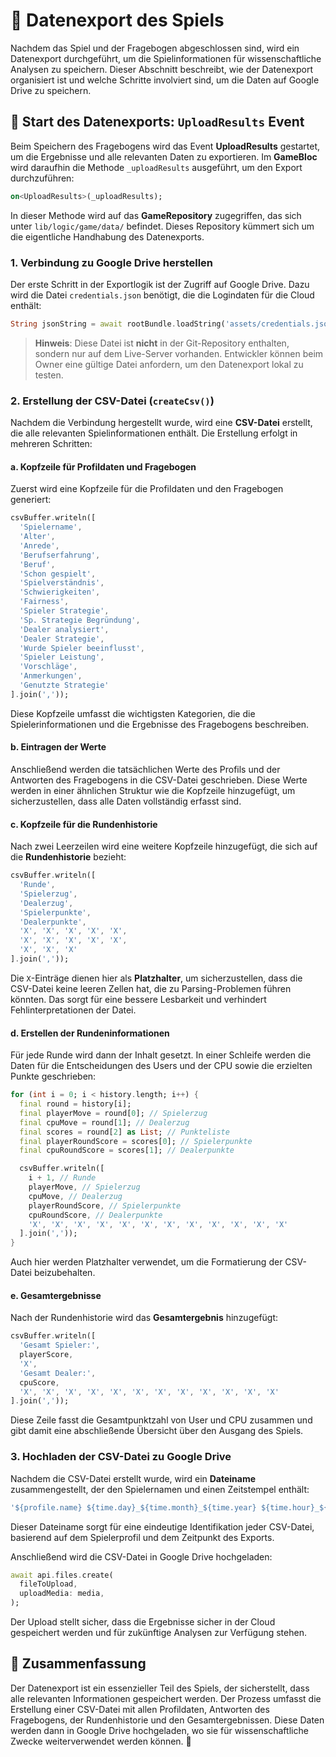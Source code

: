 # 📁 Datenexport des Spiels

Nachdem das Spiel und der Fragebogen abgeschlossen sind, wird ein Datenexport durchgeführt, um die Spielinformationen für wissenschaftliche Analysen zu speichern. Dieser Abschnitt beschreibt, wie der Datenexport organisiert ist und welche Schritte involviert sind, um die Daten auf Google Drive zu speichern.

## 🔄 Start des Datenexports: `UploadResults` Event

Beim Speichern des Fragebogens wird das Event **UploadResults** gestartet, um die Ergebnisse und alle relevanten Daten zu exportieren. Im **GameBloc** wird daraufhin die Methode `_uploadResults` ausgeführt, um den Export durchzuführen:

```dart
on<UploadResults>(_uploadResults);
```

In dieser Methode wird auf das **GameRepository** zugegriffen, das sich unter `lib/logic/game/data/` befindet. Dieses Repository kümmert sich um die eigentliche Handhabung des Datenexports.

### 1. **Verbindung zu Google Drive herstellen**

Der erste Schritt in der Exportlogik ist der Zugriff auf Google Drive. Dazu wird die Datei `credentials.json` benötigt, die die Logindaten für die Cloud enthält:

```dart
String jsonString = await rootBundle.loadString('assets/credentials.json');
```

> **Hinweis**: Diese Datei ist **nicht** in der Git-Repository enthalten, sondern nur auf dem Live-Server vorhanden. Entwickler können beim Owner eine gültige Datei anfordern, um den Datenexport lokal zu testen.

### 2. **Erstellung der CSV-Datei (`createCsv()`)**

Nachdem die Verbindung hergestellt wurde, wird eine **CSV-Datei** erstellt, die alle relevanten Spielinformationen enthält. Die Erstellung erfolgt in mehreren Schritten:

#### a. **Kopfzeile für Profildaten und Fragebogen**

Zuerst wird eine Kopfzeile für die Profildaten und den Fragebogen generiert:

```dart
csvBuffer.writeln([
  'Spielername',
  'Alter',
  'Anrede',
  'Berufserfahrung',
  'Beruf',
  'Schon gespielt',
  'Spielverständnis',
  'Schwierigkeiten',
  'Fairness',
  'Spieler Strategie',
  'Sp. Strategie Begründung',
  'Dealer analysiert',
  'Dealer Strategie',
  'Wurde Spieler beeinflusst',
  'Spieler Leistung',
  'Vorschläge',
  'Anmerkungen',
  'Genutzte Strategie'
].join(','));
```

Diese Kopfzeile umfasst die wichtigsten Kategorien, die die Spielerinformationen und die Ergebnisse des Fragebogens beschreiben.

#### b. **Eintragen der Werte**

Anschließend werden die tatsächlichen Werte des Profils und der Antworten des Fragebogens in die CSV-Datei geschrieben. Diese Werte werden in einer ähnlichen Struktur wie die Kopfzeile hinzugefügt, um sicherzustellen, dass alle Daten vollständig erfasst sind.

#### c. **Kopfzeile für die Rundenhistorie**

Nach zwei Leerzeilen wird eine weitere Kopfzeile hinzugefügt, die sich auf die **Rundenhistorie** bezieht:

```dart
csvBuffer.writeln([
  'Runde',
  'Spielerzug',
  'Dealerzug',
  'Spielerpunkte',
  'Dealerpunkte',
  'X', 'X', 'X', 'X', 'X',
  'X', 'X', 'X', 'X', 'X',
  'X', 'X', 'X'
].join(','));
```

Die `X`-Einträge dienen hier als **Platzhalter**, um sicherzustellen, dass die CSV-Datei keine leeren Zellen hat, die zu Parsing-Problemen führen könnten. Das sorgt für eine bessere Lesbarkeit und verhindert Fehlinterpretationen der Datei.

#### d. **Erstellen der Rundeninformationen**

Für jede Runde wird dann der Inhalt gesetzt. In einer Schleife werden die Daten für die Entscheidungen des Users und der CPU sowie die erzielten Punkte geschrieben:

```dart
for (int i = 0; i < history.length; i++) {
  final round = history[i];
  final playerMove = round[0]; // Spielerzug
  final cpuMove = round[1]; // Dealerzug
  final scores = round[2] as List; // Punkteliste
  final playerRoundScore = scores[0]; // Spielerpunkte
  final cpuRoundScore = scores[1]; // Dealerpunkte

  csvBuffer.writeln([
    i + 1, // Runde
    playerMove, // Spielerzug
    cpuMove, // Dealerzug
    playerRoundScore, // Spielerpunkte
    cpuRoundScore, // Dealerpunkte
    'X', 'X', 'X', 'X', 'X', 'X', 'X', 'X', 'X', 'X', 'X', 'X'
  ].join(','));
}
```

Auch hier werden Platzhalter verwendet, um die Formatierung der CSV-Datei beizubehalten.

#### e. **Gesamtergebnisse**

Nach der Rundenhistorie wird das **Gesamtergebnis** hinzugefügt:

```dart
csvBuffer.writeln([
  'Gesamt Spieler:',
  playerScore,
  'X',
  'Gesamt Dealer:',
  cpuScore,
  'X', 'X', 'X', 'X', 'X', 'X', 'X', 'X', 'X', 'X', 'X', 'X'
].join(','));
```

Diese Zeile fasst die Gesamtpunktzahl von User und CPU zusammen und gibt damit eine abschließende Übersicht über den Ausgang des Spiels.

### 3. **Hochladen der CSV-Datei zu Google Drive**

Nachdem die CSV-Datei erstellt wurde, wird ein **Dateiname** zusammengestellt, der den Spielernamen und einen Zeitstempel enthält:

```dart
'${profile.name} ${time.day}_${time.month}_${time.year} ${time.hour}_${time.minute}_${time.second}.csv';
```

Dieser Dateiname sorgt für eine eindeutige Identifikation jeder CSV-Datei, basierend auf dem Spielerprofil und dem Zeitpunkt des Exports.

Anschließend wird die CSV-Datei in Google Drive hochgeladen:

```dart
await api.files.create(
  fileToUpload,
  uploadMedia: media,
);
```

Der Upload stellt sicher, dass die Ergebnisse sicher in der Cloud gespeichert werden und für zukünftige Analysen zur Verfügung stehen.

## 🔄 Zusammenfassung

Der Datenexport ist ein essenzieller Teil des Spiels, der sicherstellt, dass alle relevanten Informationen gespeichert werden. Der Prozess umfasst die Erstellung einer CSV-Datei mit allen Profildaten, Antworten des Fragebogens, der Rundenhistorie und den Gesamtergebnissen. Diese Daten werden dann in Google Drive hochgeladen, wo sie für wissenschaftliche Zwecke weiterverwendet werden können. 🚀
